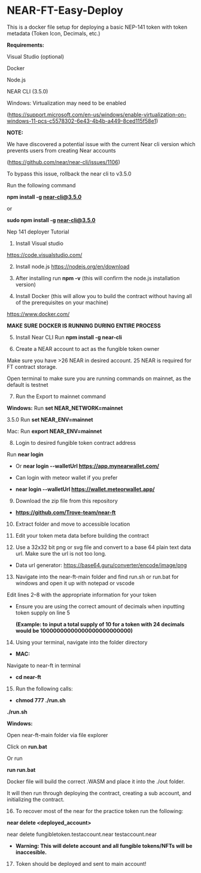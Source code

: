 # NEAR-FT-Easy-Deploy

This is a docker file setup for deploying a basic NEP-141 token with token metadata (Token Icon, Decimals, etc.)

**Requirements:**

Visual Studio (optional)

Docker

Node.js

NEAR CLI (3.5.0)

Windows: Virtualization may need to be enabled

(https://support.microsoft.com/en-us/windows/enable-virtualization-on-windows-11-pcs-c5578302-6e43-4b4b-a449-8ced115f58e1)

**NOTE:**

We have discovered a potential issue with the current Near cli version which prevents users from creating Near accounts

(https://github.com/near/near-cli/issues/1106)

To bypass this issue, rollback the near cli to v3.5.0

Run the following command

**npm install -g near-cli@3.5.0**

or

**sudo npm install -g near-cli@3.5.0**

Nep 141 deployer Tutorial

1. Install Visual studio

https://code.visualstudio.com/

2. Install node.js
   https://nodejs.org/en/download

3. After installing run **npm -v** (this will confirm the node.js installation version)

4. Install Docker (this will allow you to build the contract without having all of the prerequisites on your machine)

https://www.docker.com/

**MAKE SURE DOCKER IS RUNNING DURING ENTIRE PROCESS**

5. Install Near CLI
   Run **npm install -g near-cli**

6. Create a NEAR account to act as the fungible token owner

Make sure you have >26 NEAR in desired account. 25 NEAR is required for FT contract storage.

Open terminal to make sure you are running commands on mainnet, as the default is testnet

7. Run the Export to mainnet command

**Windows:** Run **set NEAR_NETWORK=mainnet**

3.5.0 Run **set NEAR_ENV=mainnet**

Mac: Run **export NEAR_ENV=mainnet**

8. Login to desired fungible token contract address

Run **near login**

- Or **near login --walletUrl https://app.mynearwallet.com/**

- Can login with meteor wallet if you prefer

- **near login --walletUrl https://wallet.meteorwallet.app/**

9. Download the zip file from this repository

- **https://github.com/Trove-team/near-ft**

10. Extract folder and move to accessible location

11. Edit your token meta data before building the contract

12. Use a 32x32 bit png or svg file and convert to a base 64 plain text data url. Make sure the url is not too long.

- Data url generator: https://base64.guru/converter/encode/image/png

13. Navigate into the near-ft-main folder and find run.sh or run.bat for windows and open it up with notepad or vscode

Edit lines 2–8 with the appropriate information for your token

- Ensure you are using the correct amount of decimals when inputting token supply on line 5

  **(Example: to input a total supply of 10 for a token with 24 decimals would be 10000000000000000000000000)**

14. Using your terminal, navigate into the folder directory

- **MAC:**

Navigate to near-ft in terminal

- **cd near-ft**

15. Run the following calls:

- **chmod 777 ./run.sh**

**./run.sh**

**Windows:**

Open near-ft-main folder via file explorer

Click on **run.bat**

Or run

**run run.bat**

Docker file will build the correct .WASM and place it into the ./out folder.

It will then run through deploying the contract, creating a sub account, and initializing the contract.

16. To recover most of the near for the practice token run the following:

**near delete <deployed_account> <beneficiary account>**

near delete fungibletoken.testaccount.near testaccount.near

- **Warning: This will delete account and all fungible tokens/NFTs will be inaccesible.**

17. Token should be deployed and sent to main account!
